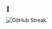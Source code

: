 🤟 

![GitHub Streak](https://github-readme-streak-stats.herokuapp.com?user=tuukkalai&date_format=j%20M%5B%20Y%5D&background=334455&stroke=CCD4DD&border=CCD4DD&ring=CCD4DD&fire=DDB687&currStreakNum=DDB687&sideNums=CCD4DD&currStreakLabel=CCD4DD&sideLabels=CCD4DD&dates=CCD4DD)
